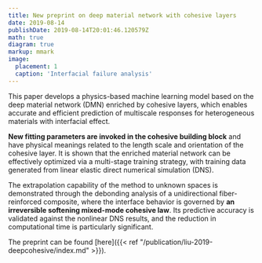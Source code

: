 ```yaml
---
title: New preprint on deep material network with cohesive layers
date: 2019-08-14
publishDate: 2019-08-14T20:01:46.120579Z
math: true
diagram: true
markup: mmark
image:
  placement: 1
  caption: 'Interfacial failure analysis'
---
```


This paper develops a physics-based machine learning model based on the deep material network (DMN) enriched by cohesive layers, which enables accurate and efficient prediction of multiscale responses for heterogeneous materials with interfacial effect. 

**New fitting parameters are invoked in the cohesive building block** and have physical meanings related to the length scale and orientation of the cohesive layer. It is shown that the enriched material network can be effectively optimized via a multi-stage training strategy, with training data generated from linear elastic direct numerical simulation (DNS). 

The extrapolation capability of the method to unknown spaces is demonstrated through the debonding analysis of a unidirectional fiber-reinforced composite, where the interface behavior is governed by **an irreversible softening mixed-mode cohesive law**. Its predictive accuracy is validated against the nonlinear DNS results, and the reduction in computational time is particularly significant.

The preprint can be found [here]({{< ref "/publication/liu-2019-deepcohesive/index.md" >}}).

